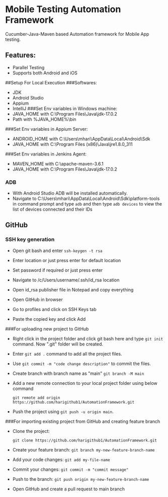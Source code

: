 # Mobile Testing Automation Framework

Cucumber-Java-Maven based Automation framework for Mobile App testing.
## Features:
- Parallel Testing
- Supports both Android and iOS

##Setup For Local Execution
###Softwares:
- JDK
- Android Studio
- Appium
- IntelliJ
###Set Env variables in Windows machine:
- JAVA_HOME with C:\Program Files\Java\jdk-17.0.2
- Path with %JAVA_HOME%\bin

###Set Env variables in Appium Server:
- ANDROID_HOME with C:\Users\mhari\AppData\Local\Android\Sdk
- JAVA_HOME with C:\Program Files (x86)\Java\jre1.8.0_311

###Set Env variables in Jenkins Agent:
- MAVEN_HOME with C:\apache-maven-3.6.1
- JAVA_HOME with C:\Program Files\Java\jdk-17.0.2

### ADB
- With Android Studio ADB will be installed automatically.
- Navigate to C:\Users\mhari\AppData\Local\Android\Sdk\platform-tools in command prompt and type ``adb`` and then type `adb devices` to view the list of devices connected and their IDs
## GitHub
### SSH key generation

- Open git bash and enter
  `
  ssh-keygen -t rsa
  `

- Enter location or just press enter for default location

- Set password if required or just press enter

- Navigate to /c/Users/username/.ssh/id_rsa location

- Open id_rsa publisher file in Notepad and copy everything

- Open GitHub in browser

- Go to profiles and click on SSH Keys tab

- Paste the copied key and click Add

###For uploading new project to GitHub
- Right click in the project folder and click git bash here and type ``git init`` command. Now ".git" folder will be created.
- Enter `git add .` command to add all the project files.
- Use `git commit -m "code change description"` to commit the files.
- Create branch with branch name as "main" ``git branch -M main``
- Add a new remote connection to your local project folder using below command
  ````
  git remote add origin https://github.com/harigithub1/AutomationFramework.git
  ````

- Push the project using `git push -u origin main`.

###For importing existing project from GitHub and creating feature branch
- Clone the project:

  `
  git clone https://github.com/harigithub1/AutomationFramework.git
  `
- Create your feature branch: `git branch my-new-feature-branch-name`

- Add your code changes: `git add my-file-name`

- Commit your changes: `git commit -m "commit message"`

- Push to the branch: `git push origin my-new-feature-branch-name`

- Open GitHub and create a pull request to main branch

